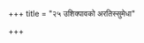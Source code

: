 +++
title = "२५ उशिक्पावको अरतिस्सुमेधा"

+++

<div class="js_include" url="/vedAH_Rk/shAkalam/saMhitA/vishvAsa-prastutiH/10/045/07_ushikpAvako_aratiH.md"  newLevelForH1="2" includeTitle="false"> </div>
